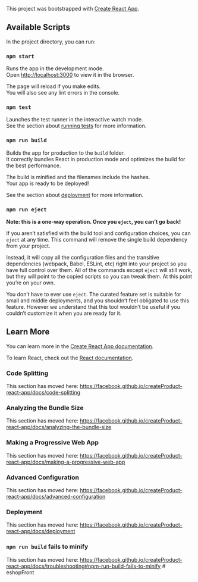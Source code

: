 This project was bootstrapped with [Create React App](https://github.com/facebook/createProduct-react-app).

## Available Scripts

In the project directory, you can run:

### `npm start`

Runs the app in the development mode.<br />
Open [http://localhost:3000](http://localhost:3000) to view it in the browser.

The page will reload if you make edits.<br />
You will also see any lint errors in the console.

### `npm test`

Launches the test runner in the interactive watch mode.<br />
See the section about [running tests](https://facebook.github.io/createProduct-react-app/docs/running-tests) for more information.

### `npm run build`

Builds the app for production to the `build` folder.<br />
It correctly bundles React in production mode and optimizes the build for the best performance.

The build is minified and the filenames include the hashes.<br />
Your app is ready to be deployed!

See the section about [deployment](https://facebook.github.io/createProduct-react-app/docs/deployment) for more information.

### `npm run eject`

**Note: this is a one-way operation. Once you `eject`, you can’t go back!**

If you aren’t satisfied with the build tool and configuration choices, you can `eject` at any time. This command will remove the single build dependency from your project.

Instead, it will copy all the configuration files and the transitive dependencies (webpack, Babel, ESLint, etc) right into your project so you have full control over them. All of the commands except `eject` will still work, but they will point to the copied scripts so you can tweak them. At this point you’re on your own.

You don’t have to ever use `eject`. The curated feature set is suitable for small and middle deployments, and you shouldn’t feel obligated to use this feature. However we understand that this tool wouldn’t be useful if you couldn’t customize it when you are ready for it.

## Learn More

You can learn more in the [Create React App documentation](https://facebook.github.io/createProduct-react-app/docs/getting-started).

To learn React, check out the [React documentation](https://reactjs.org/).

### Code Splitting

This section has moved here: https://facebook.github.io/createProduct-react-app/docs/code-splitting

### Analyzing the Bundle Size

This section has moved here: https://facebook.github.io/createProduct-react-app/docs/analyzing-the-bundle-size

### Making a Progressive Web App

This section has moved here: https://facebook.github.io/createProduct-react-app/docs/making-a-progressive-web-app

### Advanced Configuration

This section has moved here: https://facebook.github.io/createProduct-react-app/docs/advanced-configuration

### Deployment

This section has moved here: https://facebook.github.io/createProduct-react-app/docs/deployment

### `npm run build` fails to minify

This section has moved here: https://facebook.github.io/createProduct-react-app/docs/troubleshooting#npm-run-build-fails-to-minify
#   e s h o p F r o n t  
 